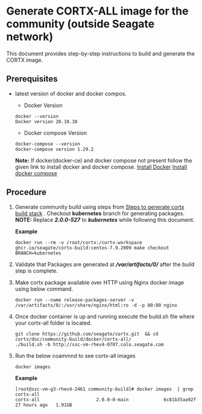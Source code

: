 # Generate CORTX-ALL image for the community (outside Seagate network)

This document provides step-by-step instructions to build and generate the CORTX image.

## Prerequisites

- latest version of docker and docker compos.
    -   Docker Version
    ```
    docker --version
    Docker version 20.10.10
    ```
    - Docker compose Version
    ```
    docker-compose --version
    docker-compose version 1.29.2
    ```

    **Note:** If docker(docker-ce) and docker compose not present follow the given link to install docker and docker compose. [Install Docker](https://docs.docker.com/engine/install/centos/) [Install docker compose](https://docs.docker.com/compose/install/)
## Procedure

1. Generate community build using steps from [Steps to generate cortx build stack](https://github.com/Seagate/cortx/blob/main/doc/community-build/Generate-Cortx-Build-Stack.md)  . Checkout **kubernetes** branch for generating packages. **NOTE:** Replace ***2.0.0-527*** to ***kubernetes*** while following this document.

    **Example**
    ```
    docker run --rm -v /root/cortx:/cortx-workspace ghcr.io/seagate/cortx-build:centos-7.9.2009 make checkout BRANCH=kubernetes
    ```

2. Validate that Packages are generated at ***/var/artifacts/0/*** after the build step is complete. 

3. Make cortx package available over HTTP using Nginx docker image using below command.
    ```
    docker run --name release-packages-server -v /var/artifacts/0/:/usr/share/nginx/html:ro -d -p 80:80 nginx
    ```
4. Once docker container is up and running execute the build.sh file where your cortx-all folder is located.
    ```
    git clone https://github.com/seagate/cortx.git  && cd cortx/doc/community-build/docker/cortx-all/
    ./build.sh -b http://ssc-vm-rhev4-0707.colo.seagate.com
    ```

5. Run the below coammnd to see cortx-all images
    ```
    docker images
    ```
    **Example** 
    ```
    [root@ssc-vm-g3-rhev4-2461 community-build]# docker images  | grep cortx-all
    cortx-all                     2.0.0-0-main             6c81b35aa92f   27 hours ago   1.91GB
    ```
